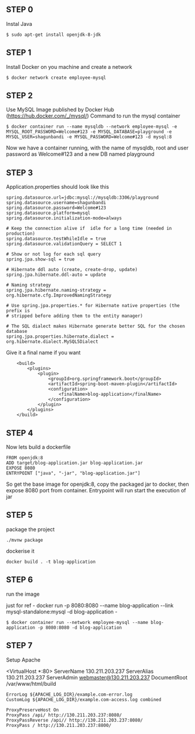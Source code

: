 ## STEP 0

Instal Java

`$ sudo apt-get install openjdk-8-jdk`

## STEP 1

Install Docker on you machine and create a network

`$ docker network create employee-mysql`

## STEP 2

Use MySQL Image published by Docker Hub (https://hub.docker.com/_/mysql/) Command to run the mysql container

`$ docker container run --name mysqldb --network employee-mysql -e MYSQL_ROOT_PASSWORD=Welcome#123 -e MYSQL_DATABASE=playground -e MYSQL_USER=shagunbandi -e MYSQL_PASSWORD=Welcome#123 -d mysql:8`

Now we have a container running, with the name of mysqldb, root and user password as Welcome#123 and a new DB named playground

## STEP 3

Application.properties should look like this

```
spring.datasource.url=jdbc:mysql://mysqldb:3306/playground
spring.datasource.username=shagunbandi
spring.datasource.password=Welcome#123
spring.datasource.platform=mysql
spring.datasource.initialization-mode=always

# Keep the connection alive if  idle for a long time (needed in production)
spring.datasource.testWhileIdle = true
spring.datasource.validationQuery = SELECT 1

# Show or not log for each sql query
spring.jpa.show-sql = true

# Hibernate ddl auto (create, create-drop, update)
spring.jpa.hibernate.ddl-auto = update

# Naming strategy
spring.jpa.hibernate.naming-strategy = org.hibernate.cfg.ImprovedNamingStrategy

# Use spring.jpa.properties.* for Hibernate native properties (the prefix is
# stripped before adding them to the entity manager)

# The SQL dialect makes Hibernate generate better SQL for the chosen database
spring.jpa.properties.hibernate.dialect = org.hibernate.dialect.MySQL5Dialect
```

Give it a final name if you want

```
	<build>
		<plugins>
			<plugin>
				<groupId>org.springframework.boot</groupId>
				<artifactId>spring-boot-maven-plugin</artifactId>
				<configuration>
					<finalName>blog-application</finalName>
				</configuration>
			</plugin>
		</plugins>
	</build>
```

## STEP 4

Now lets build a dockerfile

```
FROM openjdk:8
ADD target/blog-application.jar blog-application.jar
EXPOSE 8080
ENTRYPOINT ["java", "-jar", "blog-application.jar"]
```

So get the base image for openjdk:8, copy the packaged jar to docker, then expose 8080 port from container. Entrypoint will run start the execution of jar

## STEP 5

package the project

`./mvnw package`

dockerise it

`docker build . -t blog-application`

## STEP 6

run the image

just for ref - docker run -p 8080:8080 --name blog-application --link mysql-standalone:mysql -d blog-application -

`$ docker container run --network employee-mysql --name blog-application -p 8080:8080 -d blog-application`

## STEP 7

Setup Apache

<VirtualHost \*:80>
ServerName 130.211.203.237
ServerAlias 130.211.203.237
ServerAdmin webmaster@130.211.203.237
DocumentRoot /var/www/html/build

    ErrorLog ${APACHE_LOG_DIR}/example.com-error.log
    CustomLog ${APACHE_LOG_DIR}/example.com-access.log combined

    ProxyPreserveHost On
    ProxyPass /api/ http://130.211.203.237:8080/
    ProxyPassReverse /api// http://130.211.203.237:8080/
    ProxyPass / http://130.211.203.237:8800/

</VirtualHost>
